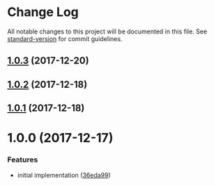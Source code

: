 # Change Log

All notable changes to this project will be documented in this file. See [standard-version](https://github.com/conventional-changelog/standard-version) for commit guidelines.

<a name="1.0.3"></a>
## [1.0.3](https://github.com/moxystudio/webpack-isomorphic-compiler-reporter/compare/v1.0.2...v1.0.3) (2017-12-20)



<a name="1.0.2"></a>
## [1.0.2](https://github.com/moxystudio/webpack-isomorphic-compiler-reporter/compare/v1.0.1...v1.0.2) (2017-12-18)



<a name="1.0.1"></a>
## [1.0.1](https://github.com/moxystudio/webpack-isomorphic-compiler-reporter/compare/v1.0.0...v1.0.1) (2017-12-18)



<a name="1.0.0"></a>
# 1.0.0 (2017-12-17)


### Features

* initial implementation ([36eda99](https://github.com/moxystudio/webpack-isomorphic-compiler-reporter/commit/36eda99))
